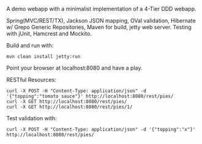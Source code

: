 A demo webapp with a minimalist implementation of a 4-Tier DDD webapp.

Spring(MVC/REST/TX), Jackson JSON mapping, OVal validation, Hibernate w/ Grepo Generic Repositories, Maven for build, jetty web server. Testing with jUnit, Hamcrest and Mockito.


Build and run with:

```mvn clean install jetty:run```

Point your browser at localhost:8080 and have a play.

RESTful Resources:

```
curl -X POST -H "Content-Type: application/json" -d '{"topping":"tomato sauce"}' http://localhost:8080/rest/pies/
curl -X GET http://localhost:8080/rest/pies/
curl -X GET http://localhost:8080/rest/pies/1/
```

Test validation with:
```
curl -X POST -H "Content-Type: application/json" -d '{"topping":"x"}' http://localhost:8080/rest/pies/
```
